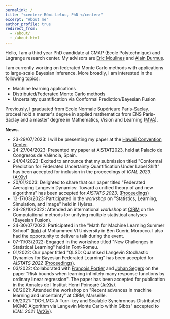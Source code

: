 ```yaml
---
permalink: /
title: "<center> Rémi Leluc, PhD </center>"
excerpt: "About me"
author_profile: true
redirect_from: 
  - /about/
  - /about.html
---
```


Hello, I am a third year PhD candidate at CMAP (Ecole Polytechnique) and Lagrange research center. My advisors are [Eric Moulines](https://fr.wikipedia.org/wiki/%C3%89ric_Moulines) and [Alain Durmus](https://alain.perso.math.cnrs.fr/).

I am currently working on federated Monte Carlo methods with applications to large-scale Bayesian inference. More broadly, I am interested in the following topics:
- Machine learning applications
- Distributed/Federated Monte Carlo methods
- Uncertainty quantification via Conformal Prediction/Bayesian Fusion

Previously, I graduated from Ecole Normale Supérieure Paris-Saclay. proceeI hold a master's degree in applied mathematics from ENS Paris-Saclay and a master' degree in Mathematics, Vision and Learning ([MVA](https://www.master-mva.com/)).

**News.**
- 23-29/07/2023: I will be presenting my paper at the [Hawaii Convention Center](https://www.google.de/maps/place/Hawaii+Convention+Center/@21.2788975,-157.8322595,13z/data=!4m6!3m5!1s0x7c006de5aaaaaaab:0xbf852970ed70bc17!8m2!3d21.2896943!4d-157.8358919!16zL20vMDM0YnBm?entry=ttu).
- 24-27/04/2023: Presented my paper at AISTAT2023, held at Palacio de Congresos de València, Spain.
- 24/04/2023: Excited to announce that my submission titled "Conformal Prediction for Federated Uncertainty Quantification Under Label Shift" has been accepted for inclusion in the proceedings of *ICML 2023*. ([ArXiv](https://arxiv.org/pdf/2306.05131.pdf))
- 20/01/2023: Delighted to share that our paper titled "Federated Averaging Langevin Dynamics: Toward a unified theory of and new algorithms" has been accepted for *AISTATS 2023*. ([Proceedings](https://proceedings.mlr.press/v206/plassier23a/plassier23a.pdf))
- 13-17/03/2023: Participated in the *workshop* on "Statistics, Learning, Simulation, and Image" held in Hyères.
- 24-28/10/2022: Attended an international *workshop* at [CIRM](https://conferences.cirm-math.fr/2635.html) on the Computational methods for unifying multiple statistical analyses (Bayesian Fusion).
- 24-30/07/2022: Participated in the "Math for Machine Learning Summer School" ([link](https://www.emines-ingenieur.org/en/education/summer-school)) at Mohammed VI University in Ben Guerir, Morocco. I also had the opportunity to deliver a talk during the event.
- 07-11/03/2022: Engaged in the workshop titled "New Challenges in Statistical Learning" held in Font-Romeu.
- 01/2022: Our paper titled "QLSD: Quantised Langevin Stochastic Dynamics for Bayesian Federated Learning" has been accepted for *AISTATS 2022* ([Proceedings](https://proceedings.mlr.press/v151/vono22a)).
- 03/2022: Collaborated with  [François Portier](https://sites.google.com/site/fportierwebpage/) and [Johan Segers](https://perso.uclouvain.be/johan.segers/) on the paper "Risk bounds when learning infinitely many response functions by ordinary linear regression". The paper has been accepted for publication in the Annales de l'Institut Henri Poincaré ([ArXiv](https://arxiv.org/abs/2006.09223)).
- 06/2021: Attended the workshop on "Recent advances in machine learning and uncertainty" at CIRM, Marseille.
- 05/2021: "DG-LMC: A Turn-key and Scalable Synchronous Distributed MCMC Algorithm via Langevin Monte Carlo within Gibbs" accepted to *ICML 2021* ([ArXiv](https://arxiv.org/abs/2106.06300)).
